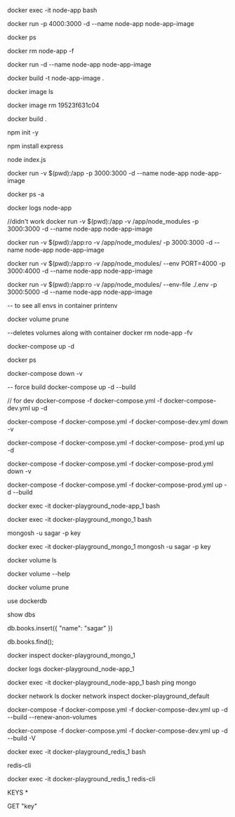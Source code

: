 docker exec -it node-app bash

docker run -p 4000:3000 -d --name node-app node-app-image

docker ps

docker rm node-app -f

docker run -d --name node-app node-app-image

docker build -t node-app-image .

docker image ls

docker image rm 19523f631c04

docker build .

npm init -y

npm install express

node index.js

docker run -v $(pwd):/app -p 3000:3000 -d --name node-app node-app-image

docker ps -a

docker logs node-app

//didn't work
docker run -v $(pwd):/app -v /app/node_modules -p 3000:3000 -d --name node-app node-app-image

docker run -v $(pwd):/app:ro -v /app/node_modules/ -p 3000:3000 -d --name node-app node-app-image

docker run -v $(pwd):/app:ro -v /app/node_modules/ --env PORT=4000 -p 3000:4000 -d --name node-app node-app-image

docker run -v $(pwd):/app:ro -v /app/node_modules/ --env-file ./.env -p 3000:5000 -d --name node-app node-app-image

-- to see all envs in container
printenv

docker volume prune

--deletes volumes along with container
docker rm node-app -fv

docker-compose up -d

docker ps

docker-compose down -v

-- force build
docker-compose up -d --build

// for dev
docker-compose -f docker-compose.yml -f docker-compose-
dev.yml up -d

docker-compose -f docker-compose.yml -f docker-compose-dev.yml down -v

docker-compose -f docker-compose.yml -f docker-compose-
prod.yml up -d

docker-compose -f docker-compose.yml -f docker-compose-prod.yml down -v

docker-compose -f docker-compose.yml -f docker-compose-prod.yml up -d --build

docker exec -it docker-playground_node-app_1 bash

docker exec -it docker-playground_mongo_1 bash

mongosh -u sagar -p key

docker exec -it docker-playground_mongo_1 mongosh -u sagar -p key

docker volume ls

docker volume --help

docker volume prune

use dockerdb

show dbs

db.books.insert({ "name": "sagar" })

db.books.find();

docker inspect docker-playground_mongo_1

docker logs docker-playground_node-app_1

docker exec -it docker-playground_node-app_1 bash
ping mongo

docker network ls
docker network inspect docker-playground_default

docker-compose -f docker-compose.yml -f docker-compose-dev.yml up -d --build --renew-anon-volumes

docker-compose -f docker-compose.yml -f docker-compose-dev.yml up -d --build -V

docker exec -it docker-playground_redis_1 bash

redis-cli

docker exec -it docker-playground_redis_1 redis-cli

KEYS \*

GET "key"
